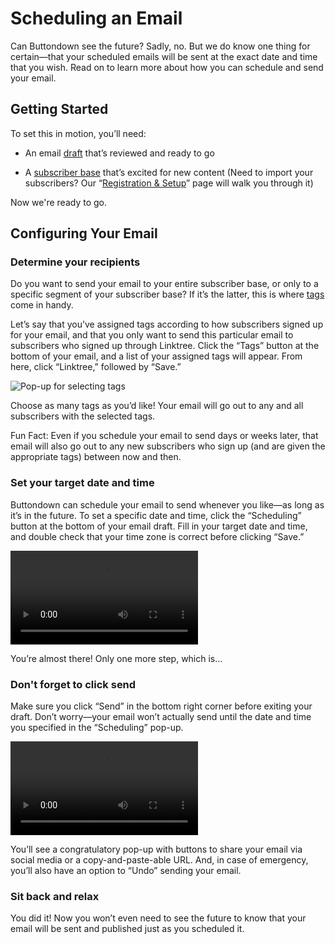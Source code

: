 ﻿# Scheduling an Email

Can Buttondown see the future? Sadly, no. But we do know one thing for certain—that your scheduled emails will be sent at the exact date and time that you wish. Read on to learn more about how you can schedule and send your email.

## Getting Started

To set this in motion, you’ll need:

-   An email [draft](https://docs.buttondown.email/getting-started/registration-and-setup#draft-your-first-newsletter) that’s reviewed and ready to go
    
-   A [subscriber base](https://docs.buttondown.email/getting-started/building-your-subscriber-base) that’s excited for new content (Need to import your subscribers? Our “[Registration & Setup](https://docs.buttondown.email/getting-started/registration-and-setup#import-your-subscribers)” page will walk you through it)

Now we're ready to go.

## Configuring Your Email

### Determine your recipients

Do you want to send your email to your entire subscriber base, or only to a specific segment of your subscriber base? If it’s the latter, this is where [tags](https://docs.buttondown.email/api-reference/tags) come in handy. 

Let’s say that you’ve assigned tags according to how subscribers signed up for your email, and that you only want to send this particular email to subscribers who signed up through Linktree. Click the “Tags” button at the bottom of your email, and a list of your assigned tags will appear. From here, click “Linktree,” followed by “Save.” 


![Pop-up for selecting tags]()

Choose as many tags as you’d like! Your email will go out to any and all subscribers with the selected tags.

Fun Fact: Even if you schedule your email to send days or weeks later, that email will also go out to any new subscribers who sign up (and are given the appropriate tags) between now and then.

### Set your target date and time

Buttondown can schedule your email to send whenever you like—as long as it’s in the future. To set a specific date and time, click the “Scheduling” button at the bottom of your email draft. Fill in your target date and time, and double check that your time zone is correct before clicking “Save.”

![Pop-up for selecting date and time](https://github.com/madelinezday/buttondown/blob/scheduling/scheduling-email-hi-res.mp4?raw=true)

You’re almost there! Only one more step, which is…

### Don't forget to click send

Make sure you click “Send” in the bottom right corner before exiting your draft. Don’t worry—your email won’t actually send until the date and time you specified in the “Scheduling” pop-up.

!["Send" Button](https://github.com/madelinezday/buttondown/blob/scheduling/click-send-hi-res.mp4?raw=true)

You’ll see a congratulatory pop-up with buttons to share your email via social media or a copy-and-paste-able URL. And, in case of emergency, you’ll also have an option to “Undo” sending your email.

### Sit back and relax

You did it! Now you won’t even need to see the future to know that your email will be sent and published just as you scheduled it.
